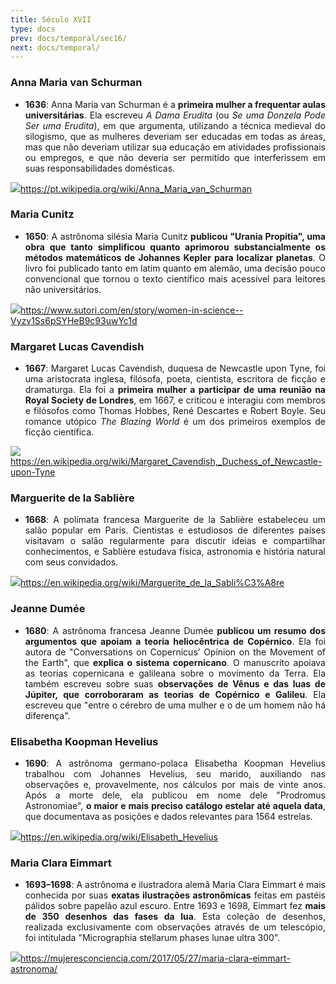 ```yaml
---
title: Século XVII
type: docs
prev: docs/temporal/sec16/
next: docs/temporal/
---
```


<div align="justify">

### Anna Maria van Schurman

- **1636**: Anna Maria van Schurman é a **primeira mulher a frequentar aulas universitárias**. Ela escreveu *A Dama Erudita* (ou *Se uma Donzela Pode Ser uma Erudita*), em que argumenta, utilizando a técnica medieval do silogismo, que as mulheres deveriam ser educadas em todas as áreas, mas que não deveriam utilizar sua educação em atividades profissionais ou empregos, e que não deveria ser permitido que interferissem em suas responsabilidades domésticas.

![](https://lh7-rt.googleusercontent.com/docsz/AD_4nXdKWOmCLxWlzT4PE2XZGIVXT1ffRvzFCymByPsD0pxbJYOPr-62txRey_pC8Ns1pFd5JmAVMLqoZTpu0iGSWond8suxtNR6Ig2MgUkmG6_HJhsarOF16e5G4-oUtpLcmB9D4Uj7kN3TU0GGxlQeFWuBacA?key=Gc27NQbdFn2IdDy-T3B5-A)<https://pt.wikipedia.org/wiki/Anna_Maria_van_Schurman>


### Maria Cunitz

- **1650**: A astrônoma silésia Maria Cunitz **publicou "Urania Propitia", uma obra que tanto simplificou quanto aprimorou substancialmente os métodos matemáticos de Johannes Kepler para localizar planetas**. O livro foi publicado tanto em latim quanto em alemão, uma decisão pouco convencional que tornou o texto científico mais acessível para leitores não universitários.

![](https://lh7-rt.googleusercontent.com/docsz/AD_4nXcDjUJ-gFgp7S9HqFnDRUpARYaNrqUiMNGVvTxVKrEj-2pqnOWkTYqW4zhWhl1GKXCsJc1zmjgIBi3IKODBn40MidtBQpIUQ_FpLuffhy8ciE7WZEfwEbc8Z0frc9Reqrm3AzOyEzpqDgx7Tqin_UtuMcE?key=Gc27NQbdFn2IdDy-T3B5-A)<https://www.sutori.com/en/story/women-in-science--Vyzv1Ss6pSYHeB9c93uwYc1d>


### Margaret Lucas Cavendish

- **1667**: Margaret Lucas Cavendish, duquesa de Newcastle upon Tyne, foi uma aristocrata inglesa, filósofa, poeta, cientista, escritora de ficção e dramaturga. Ela foi a **primeira mulher a participar de uma reunião na Royal Society de Londres**, em 1667, e criticou e interagiu com membros e filósofos como Thomas Hobbes, René Descartes e Robert Boyle. Seu romance utópico *The Blazing World* é um dos primeiros exemplos de ficção científica.

![](https://lh7-rt.googleusercontent.com/docsz/AD_4nXeTDp_Uw17puH-wmFNVAC24JAbIfowbNz2Jzanu2NWqSOdZl3eKBZ0dyChKipcihc-6ass00WOJzqAesY_6AvZ4D-bIksKduov2LCByDNyFcogloJm9dk5Cu4GXXw2Yie8fHQ5RMJfFuIf9oU1cdclgINA?key=Gc27NQbdFn2IdDy-T3B5-A)<https://en.wikipedia.org/wiki/Margaret_Cavendish,_Duchess_of_Newcastle-upon-Tyne>


### Marguerite de la Sablière

- **1668**: A polímata francesa Marguerite de la Sablière estabeleceu um salão popular em Paris. Cientistas e estudiosos de diferentes países visitavam o salão regularmente para discutir ideias e compartilhar conhecimentos, e Sablière estudava física, astronomia e história natural com seus convidados.

![](https://lh7-rt.googleusercontent.com/docsz/AD_4nXdrvcmGyzdxLtvXzw1eXLvohFWJwiErSUbrnlyIyHcDR-whHvKzWWHWLKm-oICV1HXhYnevJO5shcBUvgLrvopEH0Mm_TQy-xnIegYKmpvnszTOgxPCA6FXttrbU63-8WXR0y6VEaCUFLlabI1cizfG_x6U?key=Gc27NQbdFn2IdDy-T3B5-A)<https://en.wikipedia.org/wiki/Marguerite_de_la_Sabli%C3%A8re>


### Jeanne Dumée

- **1680**: A astrônoma francesa Jeanne Dumée **publicou um resumo dos argumentos que apoiam a teoria heliocêntrica de Copérnico**. Ela foi autora de "Conversations on Copernicus’ Opinion on the Movement of the Earth", que **explica o sistema copernicano**. O manuscrito apoiava as teorias copernicana e galileana sobre o movimento da Terra. Ela também escreveu sobre suas **observações de Vênus e das luas de Júpiter, que corroboraram as teorias de Copérnico e Galileu**. Ela escreveu que "entre o cérebro de uma mulher e o de um homem não há diferença".


### Elisabetha Koopman Hevelius

- **1690**: A astrônoma germano-polaca Elisabetha Koopman Hevelius trabalhou com Johannes Hevelius, seu marido, auxiliando nas observações e, provavelmente, nos cálculos por mais de vinte anos. Após a morte dele, ela publicou em nome dele "Prodromus Astronomiae", **o maior e mais preciso catálogo estelar até aquela data**, que documentava as posições e dados relevantes para 1564 estrelas.

![](https://lh7-rt.googleusercontent.com/docsz/AD_4nXebeYnM_WbGyJiZFyFO5Ateav9abb73ZfNomU7GUKpOFChX1x-llQd5tCriB6KWm32XUIyQs9DZUqTpwrEnmqxWTJisSUrO0CP4FYQrx4FQ2IfVn7Y-P0xzt98gEzjNw6Xyh_dt17wT1nEn7tpOXr7U5ZPt?key=Gc27NQbdFn2IdDy-T3B5-A)<https://en.wikipedia.org/wiki/Elisabeth_Hevelius>


### Maria Clara Eimmart

- **1693–1698**: A astrônoma e ilustradora alemã Maria Clara Eimmart é mais conhecida por suas **exatas ilustrações astronômicas** feitas em pastéis pálidos sobre papelão azul escuro. Entre 1693 e 1698, Eimmart fez **mais de 350 desenhos das fases da lua**. Esta coleção de desenhos, realizada exclusivamente com observações através de um telescópio, foi intitulada "Micrographia stellarum phases lunae ultra 300".

![](https://lh7-rt.googleusercontent.com/docsz/AD_4nXe3uIOS02tdPLE_4fz-Qo5rgQ605ggVzs1IUj4_Scr76o0UIT8p0m2kG5GgW1VO6ez9rglSmmGqGxv8kStF5g6p1CybmhgYSJ2hub09uMx7ty_2OWx44hxL-d9fpCugS2bgrDCIAaxU2n8m1MVFCbsWxfdV?key=Gc27NQbdFn2IdDy-T3B5-A)<https://mujeresconciencia.com/2017/05/27/maria-clara-eimmart-astronoma/>

</div>
